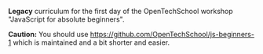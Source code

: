 **Legacy** curriculum for the first day of the OpenTechSchool workshop "JavaScript for absolute beginners".

**Caution:** You should use https://github.com/OpenTechSchool/js-beginners-1 which is maintained and a bit shorter and easier.
